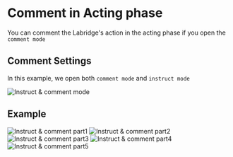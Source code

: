 # Comment in Acting phase
You can comment the Labridge's action in the acting phase if you open the `comment mode`

## Comment Settings
In this example, we open both `comment mode` and `instruct mode`

![Instruct & comment mode](../images/instruct_comment_settings.png)

## Example
![Instruct & comment part1](../images/instruct_comment_1.png)
![Instruct & comment part2](../images/instruct_comment_2.png)
![Instruct & comment part3](../images/instruct_comment_3.png)
![Instruct & comment part4](../images/instruct_comment_4.png)
![Instruct & comment part5](../images/instruct_comment_5.png)
